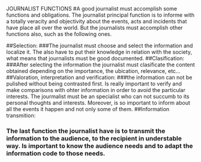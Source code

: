  
JOURNALIST FUNCTIONS
#A good journalist must accomplish some functions and obligations. The journalist principal function is to informe with a totally veracity and objectivity about the events, acts and incidents that have place all over the world. But the journalists must accomplish other functions also, such as the following ones. 

##Selection: 
###The journalist must choose and select the information and localize it. The also have to put their knowledge in relation with the society, what means that journalists must be good documented. 
##Clasification: 
###After selecting the information the journalist must clasificate the content obtained depending on the importance, the ubication, relevance, etc…
##Valoration, interpretation and verification: 
###the information can not be pulished without being contrasted first. Is really important to verify and make comparisons with ohter information in order to avoid the particular interests. The jourmalist must be an specialist who can not succumb to its personal thoughts and interests. Moreover, is so important to inform about all the events it happen and not only some of them.
##Information transmition:
### The last function the journalist have is to transmit the information to the audience, to the recipient in understable way. Is important to know the audience needs and to adapt the information code to those needs. 